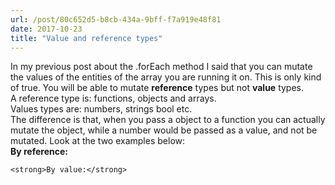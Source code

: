 ```yaml
---
url: /post/80c652d5-b8cb-434a-9bff-f7a919e48f81
date: 2017-10-23
title: "Value and reference types"
---
```


<div class="kg-card-markdown">

  In my previous post about the .forEach method I said that you can mutate the values of the entities of the array you are running it on. This is only kind of true. You will be able to mutate <strong>reference</strong> types but not <strong>value</strong> types.<br /> A reference type is: functions, objects and arrays.<br /> Values types are: numbers, strings bool etc.<br /> The difference is that, when you pass a object to a function you can actually mutate the object, while a number would be passed as a value, and not be mutated. Look at the two examples below:<br /> <strong>By reference:</strong></p> 

  

<script src="https://gist.github.com/hjertnes/0aed2243d7de90f420cd10f23e524a06.js"></script>

  

  <p>

    <strong>By value:</strong>

  </p>

  

<script src="https://gist.github.com/hjertnes/2c82dc5d627d04c3501fbdc7c4407f61.js"></script>

</div>